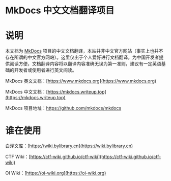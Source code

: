 # MkDocs 中文文档翻译项目

# 说明

本文档为 [MkDocs](https://github.com/mkdocs/mkdocs/) 项目的中文文档翻译，本站并非中文官方网站（事实上也并不存在所谓的中文官方网站）。这里仅出于个人爱好进行文档翻译，为中国开发者提供阅读方便，文档翻译内容将以翻译内容准确无误为第一准则，建议有一定英语基础的开发者或使用者进行英文阅读。

MkDocs 英文文档：[https://www.mkdocs.org](https://www.mkdocs.org)

MkDocs 中文文档：[https://mkdocs.writeup.top](https://mkdocs.writeup.top)

MkDocs 项目地址：https://github.com/mkdocs/mkdocs



# 谁在使用

白泽文库：[https://wiki.bylibrary.cn](https://wiki.bylibrary.cn)

CTF Wiki：[https://ctf-wiki.github.io/ctf-wiki](https://ctf-wiki.github.io/ctf-wiki)

OI Wiki：[https://oi-wiki.org](https://oi-wiki.org)

